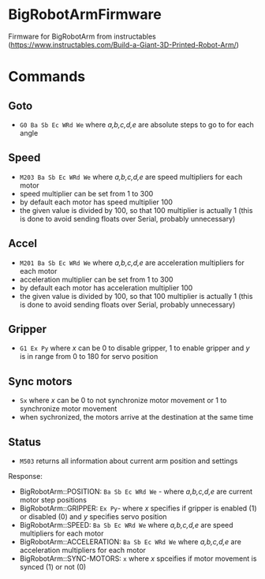 # BigRobotArmFirmware
Firmware for BigRobotArm from instructables (https://www.instructables.com/Build-a-Giant-3D-Printed-Robot-Arm/)


# Commands

## Goto
- `G0 Ba Sb Ec WRd We` where *a,b,c,d,e* are absolute steps to go to for each angle

## Speed
- `M203 Ba Sb Ec WRd We` where *a,b,c,d,e* are speed multipliers for each motor
- speed multiplier can be set from 1 to 300
- by default each motor has speed multiplier 100
- the given value is divided by 100, so that 100 multiplier is actually 1 (this is done to avoid sending floats over Serial, probably unnecessary)

## Accel
- `M201 Ba Sb Ec WRd We` where *a,b,c,d,e* are acceleration multipliers for each motor
- acceleration multiplier can be set from 1 to 300
- by default each motor has acceleration multiplier 100
- the given value is divided by 100, so that 100 multiplier is actually 1 (this is done to avoid sending floats over Serial, probably unnecessary)

## Gripper
- `G1 Ex Py` where *x* can be 0 to disable gripper, 1 to enable gripper and *y* is in range from 0 to 180 for servo position

## Sync motors
- `Sx` where *x* can be 0 to not synchronize motor movement or 1 to synchronize motor movement
- when sychronized, the motors arrive at the destination at the same time

## Status
- `M503` returns all information about current arm position and settings

Response:
- BigRobotArm::POSITION: `Ba Sb Ec WRd We` - where *a,b,c,d,e* are current motor step positions
- BigRobotArm::GRIPPER: `Ex Py`- where *x* specifies if gripper is enabled (1) or disabled (0) and *y* specifies servo position
- BigRobotArm::SPEED: `Ba Sb Ec WRd We` where *a,b,c,d,e* are speed multipliers for each motor
- BigRobotArm::ACCELERATION: `Ba Sb Ec WRd We` where *a,b,c,d,e* are acceleration multipliers for each motor
- BigRobotArm::SYNC-MOTORS: `x` where *x* spceifies if motor movement is synced (1) or not (0)
